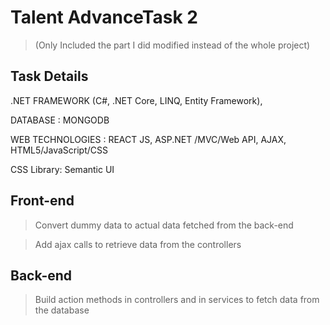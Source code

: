 # Talent AdvanceTask 2
> (Only Included the part I did modified instead of the whole project)

## Task Details
.NET FRAMEWORK (C#, .NET Core, LINQ, Entity Framework), 

DATABASE : MONGODB

WEB TECHNOLOGIES : REACT JS, ASP.NET /MVC/Web API, AJAX, HTML5/JavaScript/CSS

CSS Library: Semantic UI

## Front-end

> Convert dummy data to actual data fetched from the back-end

> Add ajax calls to retrieve data from the controllers



## Back-end

> Build action methods in controllers and in services to fetch data from the database
